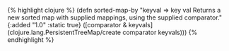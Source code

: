 {% highlight clojure %}
(defn sorted-map-by
  "keyval => key val
  Returns a new sorted map with supplied mappings, using the supplied comparator."
  {:added "1.0"
   :static true}
  ([comparator & keyvals]
   (clojure.lang.PersistentTreeMap/create comparator keyvals)))
{% endhighlight %}
